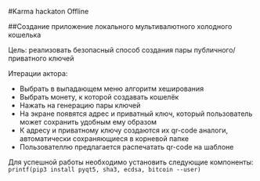 #Karma hackaton Offline

##Создание приложение локального мультивалютного холодного кошелька

Цель: реализовать безопасный способ создания пары публичного/приватного ключей

Итерации актора:

- Выбрать в выпадающем меню алгоритм хеширования
- Выбрать монету, к которой создавать кошелёк
- Нажать на генерацию пары ключей
- На экране появятся адрес и приватный ключ, который пользователь может сохранить удобным ему образом
- К адресу и приватному ключу создаются их qr-code аналоги, автоматически сохраняющиеся в корневой папке
- Пользователлю предлагается распечатать qr-code на шаблоне

Для успешной работы необходимо установить следующие компоненты:
    ```printf(pip3 install pyqt5, sha3, ecdsa, bitcoin --user)```

